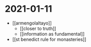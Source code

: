 # 2021-01-11

- [[armengolaltayo]]
  - [[closer to truth]]
  - [[information as fundamental]]
- [[st benedict rule for monasteries]]